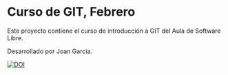 # Curso de GIT, Febrero

Este proyecto contiene el curso de introducción a GIT del Aula de Software Libre.

Desarrollado por Joan Garcia.


[![DOI](https://zenodo.org/badge/741938803.svg)](https://zenodo.org/doi/10.5281/zenodo.10512151)


